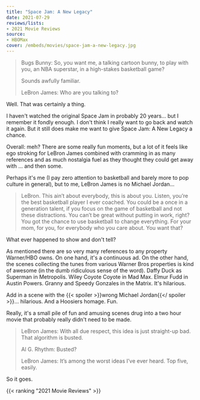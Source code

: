 ```yaml
---
title: "Space Jam: A New Legacy"
date: 2021-07-29
reviews/lists:
- 2021 Movie Reviews
source:
- HBOMax
cover: /embeds/movies/space-jam-a-new-legacy.jpg
---
```


> Bugs Bunny: So, you want me, a talking cartoon bunny, to play with you, an NBA superstar, in a high-stakes basketball game? 
> 
> Sounds awfully familiar.
> 
> LeBron James: Who are you talking to?

Well. That was certainly a thing. 

I haven't watched the original Space Jam in probably 20 years... but I remember it fondly enough. I don't think I really want to go back and watch it again. But it still does make me want to give Space Jam: A New Legacy a chance. 

Overall: meh? There are some really fun moments, but a lot of it feels like ego stroking for LeBron James combined with cramming in as many references and as much nostalgia fuel as they thought they could get away with ... and then some. 

Perhaps it's me (I pay zero attention to basketball and barely more to pop culture in general), but to me, LeBron James is no Michael Jordan...

> LeBron. This ain’t about everybody, this is about you. Listen, you’re the best basketball player I ever coached. You could be a once in a generation talent, if you focus on the game of basketball and not these distractions. You can’t be great without putting in work, right? You got the chance to use basketball to change everything. For your mom, for you, for everybody who you care about. You want that?

What ever happened to show and don't tell?

As mentioned there are so very many references to any property Warner/HBO owns. On one hand, it's a continuous ad. On the other hand, the scenes collecting the tunes from various Warner Bros properties is kind of awesome (in the dumb ridiculous sense of the word). Daffy Duck as Superman in Metropolis. Wiley Coyote Coyote in Mad Max. Elmur Fudd in Austin Powers. Granny and Speedy 
Gonzales in the Matrix. It's hilarious. 

Add in a scene with the {{< spoiler >}}wrong Michael Jordan{{</ spoiler >}}... hilarious. And a Hoosiers homage. Fun. 

Really, it's a small pile of fun and amusing scenes drug into a two hour movie that probably really didn't need to be made. 

> LeBron James: With all due respect, this idea is just straight-up bad. That algorithm is busted.
> 
> Al G. Rhythm: Busted?
> 
> LeBron James: It’s among the worst ideas I’ve ever heard. Top five, easily.

So it goes. 

{{< ranking "2021 Movie Reviews" >}}